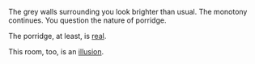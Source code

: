 The grey walls surrounding you look brighter than usual. The monotony continues. You question the nature of porridge.

The porridge, at least, is [real](realporridge/porridge.md).

This room, too, is an [illusion](fakeporridge/descartes.md).